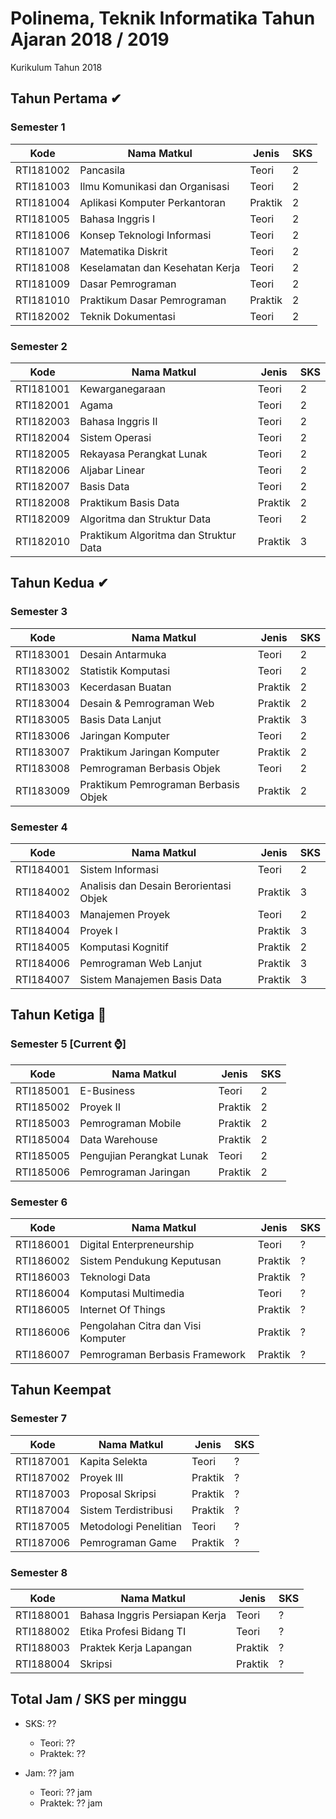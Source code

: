 # Polinema, Teknik Informatika Tahun Ajaran 2018 / 2019
Kurikulum Tahun 2018  

## Tahun Pertama ✔
### Semester 1
  
| Kode | Nama Matkul | Jenis | SKS  |
| --- | --- | --- | --- |
| RTI181002 | Pancasila | Teori | 2 |
| RTI181003 | Ilmu Komunikasi dan Organisasi | Teori | 2 |
| RTI181004 | Aplikasi Komputer Perkantoran | Praktik | 2 |
| RTI181005 | Bahasa Inggris I | Teori | 2 |
| RTI181006 | Konsep Teknologi Informasi | Teori | 2 |
| RTI181007 | Matematika Diskrit | Teori | 2 |
| RTI181008 | Keselamatan dan Kesehatan Kerja | Teori | 2 |
| RTI181009 | Dasar Pemrograman | Teori | 2 |
| RTI181010 | Praktikum Dasar Pemrograman | Praktik | 2 |
| RTI182002 | Teknik Dokumentasi | Teori | 2 |

### Semester 2
  
| Kode | Nama Matkul | Jenis | SKS  |
| --- | --- | --- | --- |
| RTI181001 | Kewarganegaraan | Teori | 2 |
| RTI182001 | Agama | Teori | 2 |
| RTI182003 | Bahasa Inggris II | Teori | 2 |
| RTI182004 | Sistem Operasi | Teori | 2 |
| RTI182005 | Rekayasa Perangkat Lunak | Teori | 2 |
| RTI182006 | Aljabar Linear | Teori | 2 |
| RTI182007 | Basis Data | Teori | 2 |
| RTI182008 | Praktikum Basis Data | Praktik | 2 |
| RTI182009 | Algoritma dan Struktur Data | Teori | 2 |
| RTI182010 | Praktikum Algoritma dan Struktur Data | Praktik | 3 |

## Tahun Kedua ✔
### Semester 3
  
| Kode | Nama Matkul | Jenis | SKS  |
| --- | --- | --- | --- |
| RTI183001 | Desain Antarmuka | Teori | 2 |
| RTI183002 | Statistik Komputasi | Teori | 2 |
| RTI183003 | Kecerdasan Buatan | Praktik | 2 |
| RTI183004 | Desain & Pemrograman Web | Praktik | 2 |
| RTI183005 | Basis Data Lanjut | Praktik | 3 |
| RTI183006 | Jaringan Komputer | Teori | 2 |
| RTI183007 | Praktikum Jaringan Komputer | Praktik | 2 |
| RTI183008 | Pemrograman Berbasis Objek | Teori | 2 |
| RTI183009 | Praktikum Pemrograman Berbasis Objek | Praktik | 2 |

### Semester 4
  
| Kode | Nama Matkul | Jenis | SKS  |
| --- | --- | --- | --- |
| RTI184001 | Sistem Informasi | Teori | 2 |
| RTI184002 | Analisis dan Desain Berorientasi Objek | Praktik | 3 |
| RTI184003 | Manajemen Proyek  | Teori | 2 |
| RTI184004 | Proyek I | Praktik | 3 |
| RTI184005 | Komputasi Kognitif | Praktik | 2 |
| RTI184006 | Pemrograman Web Lanjut | Praktik | 3 |
| RTI184007 | Sistem Manajemen Basis Data | Praktik | 3 |

## Tahun Ketiga 🧐
### Semester 5 [Current ⌚]
  
| Kode | Nama Matkul | Jenis | SKS  |
| --- | --- | --- | --- |
| RTI185001 | E-Business | Teori | 2 |
| RTI185002 | Proyek II | Praktik | 2 |
| RTI185003 | Pemrograman Mobile | Praktik | 2 |
| RTI185004 | Data Warehouse | Praktik | 2 |
| RTI185005 | Pengujian Perangkat Lunak | Teori | 2 |
| RTI185006 | Pemrograman Jaringan | Praktik | 2 |

### Semester 6
  
| Kode | Nama Matkul | Jenis | SKS  |
| --- | --- | --- | --- |
| RTI186001 | Digital Enterpreneurship | Teori | ? |
| RTI186002 | Sistem Pendukung Keputusan | Praktik | ? |
| RTI186003 | Teknologi Data | Praktik | ? |
| RTI186004 | Komputasi Multimedia | Teori | ? |
| RTI186005 | Internet Of Things | Praktik | ? |
| RTI186006 | Pengolahan Citra dan Visi Komputer | Praktik | ? |
| RTI186007 | Pemrograman Berbasis Framework | Praktik | ? |

## Tahun Keempat
### Semester 7
  
| Kode | Nama Matkul | Jenis | SKS  |
| --- | --- | --- | --- |
| RTI187001 | Kapita Selekta | Teori | ? |
| RTI187002 | Proyek III | Praktik | ? |
| RTI187003 | Proposal Skripsi | Praktik | ? |
| RTI187004 | Sistem Terdistribusi | Praktik | ? |
| RTI187005 | Metodologi Penelitian | Teori | ? |
| RTI187006 | Pemrograman Game | Praktik | ? |

### Semester 8
  
| Kode | Nama Matkul | Jenis | SKS  |
| --- | --- | --- | --- |
| RTI188001 | Bahasa Inggris Persiapan Kerja | Teori | ? |
| RTI188002 | Etika Profesi Bidang TI | Teori | ? |
| RTI188003 | Praktek Kerja Lapangan | Praktik | ? |
| RTI188004 | Skripsi | Praktik | ? |
  
## Total Jam / SKS per minggu
- SKS: ??
    - Teori: ??
    - Praktek: ??
  
- Jam: ?? jam
    - Teori: ?? jam
    - Praktek: ?? jam
